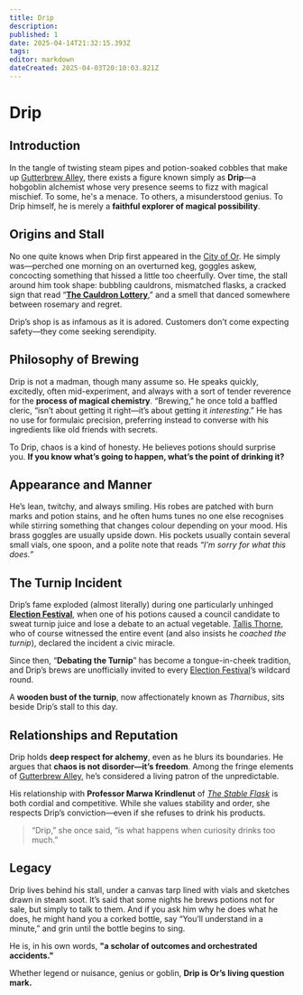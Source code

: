 ```yaml
---
title: Drip
description: 
published: 1
date: 2025-04-14T21:32:15.393Z
tags: 
editor: markdown
dateCreated: 2025-04-03T20:10:03.821Z
---
```


# Drip

## Introduction
In the tangle of twisting steam pipes and potion-soaked cobbles that make up [Gutterbrew Alley](/geography/settlement/city/city-of-or/district/gutterbrew-alley.md), there exists a figure known simply as **Drip**—a hobgoblin alchemist whose very presence seems to fizz with magical mischief. To some, he's a menace. To others, a misunderstood genius. To Drip himself, he is merely a **faithful explorer of magical possibility**.

## Origins and Stall
No one quite knows when Drip first appeared in the [City of Or](/geography/settlement/city/city-of-or.md). He simply was—perched one morning on an overturned keg, goggles askew, concocting something that hissed a little too cheerfully. Over time, the stall around him took shape: bubbling cauldrons, mismatched flasks, a cracked sign that read “**[The Cauldron Lottery](/geography/settlement/city/city-of-or/shop/the-cauldron-lottery.md)**,” and a smell that danced somewhere between rosemary and regret.

Drip’s shop is as infamous as it is adored. Customers don’t come expecting safety—they come seeking serendipity. 

## Philosophy of Brewing
Drip is not a madman, though many assume so. He speaks quickly, excitedly, often mid-experiment, and always with a sort of tender reverence for the **process of magical chemistry**. “Brewing,” he once told a baffled cleric, “isn’t about getting it right—it’s about getting it *interesting*.” He has no use for formulaic precision, preferring instead to converse with his ingredients like old friends with secrets.

To Drip, chaos is a kind of honesty. He believes potions should surprise you. **If you know what’s going to happen, what’s the point of drinking it?**

## Appearance and Manner
He’s lean, twitchy, and always smiling. His robes are patched with burn marks and potion stains, and he often hums tunes no one else recognises while stirring something that changes colour depending on your mood. His brass goggles are usually upside down. His pockets usually contain several small vials, one spoon, and a polite note that reads *“I’m sorry for what this does.”*

## The Turnip Incident
Drip’s fame exploded (almost literally) during one particularly unhinged **[Election Festival](/geography/settlement/city/city-of-or/election-festival.md)**, when one of his potions caused a council candidate to sweat turnip juice and lose a debate to an actual vegetable. [Tallis Thorne](/geography/settlement/city/city-of-or/local/tallis-thorne.md), who of course witnessed the entire event (and also insists he *coached the turnip*), declared the incident a civic miracle.

Since then, “**Debating the Turnip**” has become a tongue-in-cheek tradition, and Drip’s brews are unofficially invited to every [Election Festival](/geography/settlement/city/city-of-or/election-festival.md)’s wildcard round.

A **wooden bust of the turnip**, now affectionately known as *Tharnibus*, sits beside Drip’s stall to this day.

## Relationships and Reputation
Drip holds **deep respect for alchemy**, even as he blurs its boundaries. He argues that **chaos is not disorder—it’s freedom**. Among the fringe elements of [Gutterbrew Alley](/geography/settlement/city/city-of-or/district/gutterbrew-alley.md), he’s considered a living patron of the unpredictable.

His relationship with **Professor Marwa Krindlenut** of *[The Stable Flask](/geography/settlement/city/city-of-or/shop/the-stable-flask.md)* is both cordial and competitive. While she values stability and order, she respects Drip’s conviction—even if she refuses to drink his products.

> “Drip,” she once said, “is what happens when curiosity drinks too much.”

## Legacy
Drip lives behind his stall, under a canvas tarp lined with vials and sketches drawn in steam soot. It’s said that some nights he brews potions not for sale, but simply to talk to them. And if you ask him why he does what he does, he might hand you a corked bottle, say “You’ll understand in a minute,” and grin until the bottle begins to sing.

He is, in his own words, **"a scholar of outcomes and orchestrated accidents."**

Whether legend or nuisance, genius or goblin, **Drip is Or’s living question mark.**
